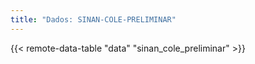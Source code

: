 ```yaml
---
title: "Dados: SINAN-COLE-PRELIMINAR"
---
```


{{< remote-data-table "data" "sinan_cole_preliminar" >}}
